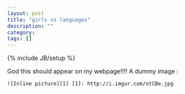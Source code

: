 ```yaml
---
layout: post
title: "girls vs languages"
description: ""
category: 
tags: []
---
```

{% include JB/setup %}

God this should appear on my webpage!!!!
A dummy image : 

    ![Inline picture][1] [1]: http://i.imgur.com/otCBe.jpg